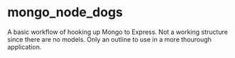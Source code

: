 # mongo_node_dogs

A basic workflow of hooking up Mongo to Express. Not a working structure since there are no models. Only an outline to use in a more thourough application.
